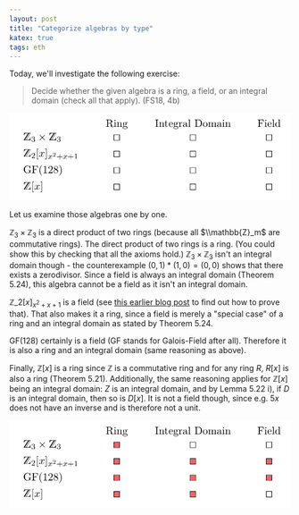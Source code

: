 ```yaml
---
layout: post
title: "Categorize algebras by type"
katex: true
tags: eth
---
```


Today, we'll investigate the following exercise:

> Decide whether the given algebra is a ring, a field, or an integral domain (check all that apply). (FS18, 4b)

![List of algebras to categorize](/assets/img/algebras.png)

Let us examine those algebras one by one.

$\mathbb{Z}_3 \times \mathbb{Z}_3$ is a direct product of two rings (because all $\\mathbb{Z}_m$ are commutative rings). The direct product of two rings is a ring. (You could show this by checking that all the axioms hold.) $\mathbb{Z}_3 \times \mathbb{Z}_3$ isn't an integral domain though - the counterexample $(0,1) * (1, 0) = (0,0)$ shows that there exists a zerodivisor. Since a field is always an integral domain (Theorem 5.24), this algebra cannot be a field as it isn't an integral domain.

$\mathbb{Z}\_2 [x]_{x^2+x+1}$ is a field (see [this earlier blog post](https://xyquadrat.ch/2020/12/19/is-polynomial-ring-field.html) to find out how to prove that). That also makes it a ring, since a field is merely a "special case" of a ring and an integral domain as stated by Theorem 5.24.

$\text{GF}(128)$ certainly is a field (GF stands for Galois-Field after all). Therefore it is also a ring and an integral domain (same reasoning as above).

Finally, $\mathbb{Z}[x]$ is a ring since $\mathbb{Z}$ is a commutative ring and for any ring $R$, $R[x]$ is also a ring (Theorem 5.21). Additionally, the same reasoning applies for $\mathbb{Z}[x]$ being an integral domain: $Z$ is an integral domain, and by Lemma 5.22 i), if $D$ is an integral domain, then so is $D[x]$. It is not a field though, since e.g. $5x$ does not have an inverse and is therefore not a unit.

![List of algebras: Solution](/assets/img/algebras_solved.png)